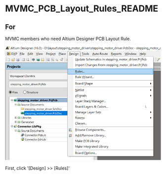 # MVMC_PCB_Layout_Rules_README
## For
MVMC members who need Altium Designer PCB Layout Rule.


![How to Import Rule](https://github.com/nuclear-refugee/AltiumDesigner_PcbLibrary/blob/master/Layout_Rule/Import_Rule_1.png?raw=true)

First, click '[Design] >> [Rules]'
